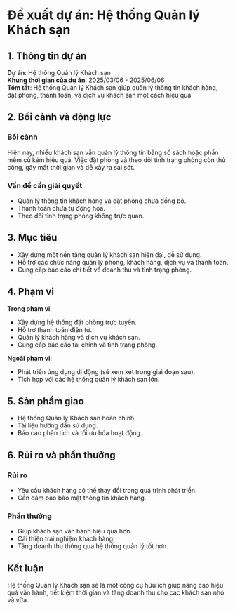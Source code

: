 # Đề xuất dự án: Hệ thống Quản lý Khách sạn

## 1. Thông tin dự án

**Dự án**: Hệ thống Quản lý Khách sạn  
**Khung thời gian của dự án**: 2025/03/06 - 2025/06/06  
**Tóm tắt**: Hệ thống Quản lý Khách sạn giúp quản lý thông tin khách hàng, đặt phòng, thanh toán, và dịch vụ khách sạn một cách hiệu quả

## 2. Bối cảnh và động lực

### Bối cảnh
Hiện nay, nhiều khách sạn vẫn quản lý thông tin bằng sổ sách hoặc phần mềm cũ kém hiệu quả. Việc đặt phòng và theo dõi tình trạng phòng còn thủ công, gây mất thời gian và dễ xảy ra sai sót.

### Vấn đề cần giải quyết
- Quản lý thông tin khách hàng và đặt phòng chưa đồng bộ.
- Thanh toán chưa tự động hóa.
- Theo dõi tình trạng phòng không trực quan.

## 3. Mục tiêu

- Xây dựng một nền tảng quản lý khách sạn hiện đại, dễ sử dụng.
- Hỗ trợ các chức năng quản lý phòng, khách hàng, dịch vụ và thanh toán.
- Cung cấp báo cáo chi tiết về doanh thu và tình trạng phòng.

## 4. Phạm vi

**Trong phạm vi**:
- Xây dựng hệ thống đặt phòng trực tuyến.
- Hỗ trợ thanh toán điện tử.
- Quản lý khách hàng và dịch vụ khách sạn.
- Cung cấp báo cáo tài chính và tình trạng phòng.

**Ngoài phạm vi**:
- Phát triển ứng dụng di động (sẽ xem xét trong giai đoạn sau).
- Tích hợp với các hệ thống quản lý khách sạn lớn.

## 5. Sản phẩm giao

- Hệ thống Quản lý Khách sạn hoàn chỉnh.
- Tài liệu hướng dẫn sử dụng.
- Báo cáo phân tích và tối ưu hóa hoạt động.

## 6. Rủi ro và phần thưởng

### Rủi ro
- Yêu cầu khách hàng có thể thay đổi trong quá trình phát triển.
- Cần đảm bảo bảo mật thông tin khách hàng.

### Phần thưởng
- Giúp khách sạn vận hành hiệu quả hơn.
- Cải thiện trải nghiệm khách hàng.
- Tăng doanh thu thông qua hệ thống quản lý tốt hơn.

## Kết luận
Hệ thống Quản lý Khách sạn sẽ là một công cụ hữu ích giúp nâng cao hiệu quả vận hành, tiết kiệm thời gian và tăng doanh thu cho các khách sạn nhỏ và vừa.
